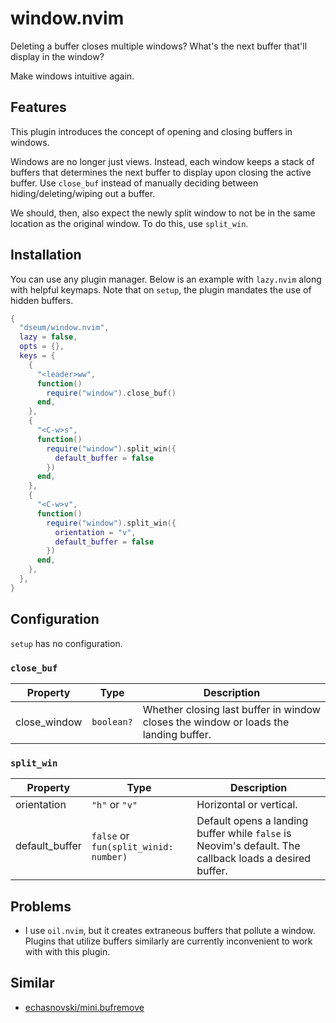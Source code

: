 # window.nvim

Deleting a buffer closes multiple windows? What's the next buffer that'll display in the window?

Make windows intuitive again. 

## Features

This plugin introduces the concept of opening and closing buffers in windows. 

Windows are no longer just views. Instead, each window keeps a stack of buffers that determines the next buffer to display upon closing the active buffer. Use `close_buf` instead of manually deciding between hiding/deleting/wiping out a buffer.

We should, then, also expect the newly split window to not be in the same location as the original window. To do this, use `split_win`.

## Installation

You can use any plugin manager. Below is an example with `lazy.nvim` along with helpful keymaps. Note that on `setup`, the plugin mandates the use of hidden buffers.

```lua
{
  "dseum/window.nvim",
  lazy = false,
  opts = {},
  keys = {
    {
      "<leader>ww",
      function()
        require("window").close_buf()
      end,
    },
    {
      "<C-w>s",
      function()
        require("window").split_win({
          default_buffer = false
        })
      end,
    },
    {
      "<C-w>v",
      function()
        require("window").split_win({
          orientation = "v",
          default_buffer = false
        })
      end,
    },
  },
}
```

## Configuration

`setup` has no configuration.

### `close_buf`

| Property    | Type    | Description    |
|---------------- | --------------- | --------------- |
| close_window   | `boolean?`   | Whether closing last buffer in window closes the window or loads the landing buffer.   |


### `split_win`

| Property    | Type    | Description    |
|---------------- | --------------- | --------------- |
| orientation    | `"h"` or `"v"`    | Horizontal or vertical.    |
| default_buffer | `false` or `fun(split_winid: number)` | Default opens a landing buffer while `false` is Neovim's default. The callback loads a desired buffer. |

## Problems
- I use `oil.nvim`, but it creates extraneous buffers that pollute a window. Plugins that utilize buffers similarly are currently inconvenient to work with with this plugin.

## Similar

- [echasnovski/mini.bufremove](https://github.com/echasnovski/mini.bufremove)
